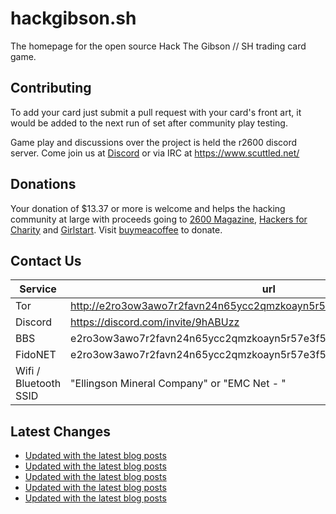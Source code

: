 # hackgibson.sh
The homepage for the open source Hack The Gibson // SH trading card game.


## Contributing

To add your card just submit a pull request with your card's front art, it would be added to the next run of set after community play testing.

Game play and discussions over the project is held the r2600 discord server. Come join us at [Discord](https://discord.com/invite/9hABUzz) or via IRC at https://www.scuttled.net/


## Donations

Your donation of $13.37 or more is welcome and helps the hacking community at large with proceeds going to [2600 Magazine](https://2600.com/), [Hackers for Charity](https://hackersforcharity.org) and [Girlstart](https://girlstart.org).  Visit [buymeacoffee](https://www.buymeacoffee.com/hackgibson.sh) to donate.


## Contact Us

Service | url
-|-
Tor | http://e2ro3ow3awo7r2favn24n65ycc2qmzkoayn5r57e3f56nvjwdcgg32ad.onion
Discord | https://discord.com/invite/9hABUzz
BBS | e2ro3ow3awo7r2favn24n65ycc2qmzkoayn5r57e3f56nvjwdcgg32ad.onion:23
FidoNET | e2ro3ow3awo7r2favn24n65ycc2qmzkoayn5r57e3f56nvjwdcgg32ad.onion:24554
Wifi / Bluetooth SSID | "Ellingson Mineral Company" or "EMC Net - <fidonet address>"

## Latest Changes
<!-- BLOG-POST-LIST:START -->
- [Updated with the latest blog posts](https://github.com/DFW2600/hackgibson.sh/commit/083e274eabc08ddf9129b7394b305ec8ba59e6c1)
- [Updated with the latest blog posts](https://github.com/DFW2600/hackgibson.sh/commit/62058dd1051a33ae4a9c8165f721c3fff34c5451)
- [Updated with the latest blog posts](https://github.com/DFW2600/hackgibson.sh/commit/c4f28b959247ba7611f6951c3f84d983e535b9c9)
- [Updated with the latest blog posts](https://github.com/DFW2600/hackgibson.sh/commit/060e5c57358b3bfac7e5c4a977e173367baedc17)
- [Updated with the latest blog posts](https://github.com/DFW2600/hackgibson.sh/commit/702e240cd3b24a67843ffe5b2eab2e2b30285c1c)
<!-- BLOG-POST-LIST:END -->

